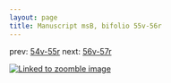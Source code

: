 ```yaml
---
layout: page
title: Manuscript msB, bifolio 55v-56r
---
```


prev: [54v-55r](../54v-55r/) next: [56v-57r](../56v-57r/)



[![Linked to zoomble image](http://www.homermultitext.org/iipsrv?IIIF=/project/homer/pyramidal/deepzoom/hmt/vbbifolio/v1/vb_55v_56r.tif/full/2000,/0/default.jpg)](http://www.homermultitext.org/ict2/?urn=urn:cite2:hmt:vbbifolio.v1:vb_55v_56r)


